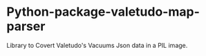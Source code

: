 # Python-package-valetudo-map-parser
Library to Covert Valetudo's Vacuums Json data in a PIL image.
